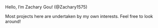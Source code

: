 Hello, I’m Zachary Gou! (@Zachary1575)

Most projects here are undertaken by my own interests. Feel free to look around!

